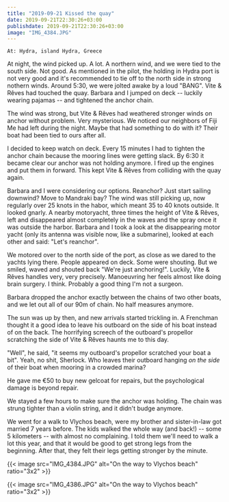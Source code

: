 ```yaml
---
title: "2019-09-21 Kissed the quay"
date: 2019-09-21T22:30:26+03:00
publishdate: 2019-09-21T22:30:26+03:00
image: "IMG_4384.JPG"
---
```


`At: Hydra, island Hydra, Greece`

At night, the wind picked up. A lot. A northern wind, and we were tied to the south side. Not good. As mentioned in the pilot, the holding in Hydra port is not very good and it's recommended to tie off to the north side in strong nothern winds. Around 5:30, we were jolted awake by a loud "BANG". Vite & Rêves had touched the quay. Barbara and I jumped on deck -- luckily wearing pajamas -- and tightened the anchor chain.

The wind was strong, but Vite & Rêves had weathered stronger winds on anchor without problem. Very mysterious. We noticed our neighbors of Fiji Me had left during the night. Maybe that had something to do with it? Their boat had been tied to ours after all.

I decided to keep watch on deck. Every 15 minutes I had to tighten the anchor chain because the mooring lines were getting slack. By 6:30 it became clear our anchor was not holding anymore. I fired up the engines and put them in forward. This kept Vite & Rêves from colliding with the quay again.

Barbara and I were considering our options. Reanchor? Just start sailing downwind? Move to Mandraki bay? The wind was still picking up, now regularly over 25 knots in the habor, which meant 35 to 40 knots outside. It looked gnarly. A nearby motoryacht, three times the height of Vite & Rêves, left and disappeared almost completely in the waves and the spray once it was outside the harbor. Barbara and I took a look at the disappearing motor yacht (only its antenna was visible now, like a submarine), looked at each other and said: "Let's reanchor".

We motored over to the north side of the port, as close as we dared to the yachts lying there. People appeared on deck. Some were shouting. But we smiled, waved and shouted back "We're just anchoring!". Luckily, Vite & Rêves handles very, very precisely. Manoeuvring her feels almost like doing brain surgery. I think. Probably a good thing I'm not a surgeon.

Barbara dropped the anchor exactly between the chains of two other boats, and we let out all of our 90m of chain. No half measures anymore.

The sun was up by then, and new arrivals started trickling in. A Frenchman thought it a good idea to leave his outboard on the side of his boat instead of on the back. The horrifying screech of the outboard's propellor scratching the side of Vite & Rêves haunts me to this day.

"Well", he said, "it seems my outboard's propellor scratched your boat a bit". Yeah, no shit, Sherlock. Who leaves their outboard hanging _on the side_ of their boat when mooring in a crowded marina?

He gave me €50 to buy new gelcoat for repairs, but the psychological damage is beyond repair.

We stayed a few hours to make sure the anchor was holding. The chain was strung tighter than a violin string, and it didn't budge anymore.

We went for a walk to Vlychos beach, were my brother and sister-in-law got married 7 years before. The kids walked the whole way (and back!) -- some 5 kilometers -- with almost no complaining. I told them we'll need to walk a lot this year, and that it would be good to get strong legs from the beginning. After that, they felt their legs getting stronger by the minute.

{{< image src="IMG_4384.JPG" alt="On the way to Vlychos beach" ratio="3x2" >}}

{{< image src="IMG_4386.JPG" alt="On the way to Vlychos beach" ratio="3x2" >}}
